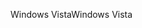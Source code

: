 <span data-ttu-id="668e8-101">Windows Vista</span><span class="sxs-lookup"><span data-stu-id="668e8-101">Windows Vista</span></span>